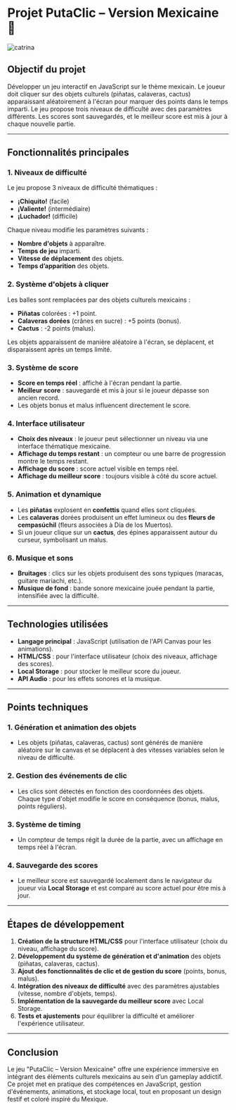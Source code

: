 # Projet PutaClic – Version Mexicaine 🎉

![catrina](https://img.freepik.com/fotos-premium/calavera-catrina-retrato-mujer-maquillaje-calavera-azucar-sobre-fondo-flores-rojas_1456-1772.jpg)

## Objectif du projet

Développer un jeu interactif en JavaScript sur le thème mexicain. Le joueur doit cliquer sur des objets culturels (piñatas, calaveras, cactus) apparaissant aléatoirement à l'écran pour marquer des points dans le temps imparti. Le jeu propose trois niveaux de difficulté avec des paramètres différents. Les scores sont sauvegardés, et le meilleur score est mis à jour à chaque nouvelle partie.

---

## Fonctionnalités principales

### 1. Niveaux de difficulté

Le jeu propose 3 niveaux de difficulté thématiques :

-   **¡Chiquito!** (facile)
-   **¡Valiente!** (intermédiaire)
-   **¡Luchador!** (difficile)

Chaque niveau modifie les paramètres suivants :

-   **Nombre d'objets** à apparaître.
-   **Temps de jeu** imparti.
-   **Vitesse de déplacement** des objets.
-   **Temps d’apparition** des objets.

### 2. Système d'objets à cliquer

Les balles sont remplacées par des objets culturels mexicains :

-   **Piñatas** colorées : +1 point.
-   **Calaveras dorées** (crânes en sucre) : +5 points (bonus).
-   **Cactus** : -2 points (malus).

Les objets apparaissent de manière aléatoire à l'écran, se déplacent, et disparaissent après un temps limité.

### 3. Système de score

-   **Score en temps réel** : affiché à l'écran pendant la partie.
-   **Meilleur score** : sauvegardé et mis à jour si le joueur dépasse son ancien record.
-   Les objets bonus et malus influencent directement le score.

### 4. Interface utilisateur

-   **Choix des niveaux** : le joueur peut sélectionner un niveau via une interface thématique mexicaine.
-   **Affichage du temps restant** : un compteur ou une barre de progression montre le temps restant.
-   **Affichage du score** : score actuel visible en temps réel.
-   **Affichage du meilleur score** : toujours visible à côté du score actuel.

### 5. Animation et dynamique

-   Les **piñatas** explosent en **confettis** quand elles sont cliquées.
-   Les **calaveras** dorées produisent un effet lumineux ou des **fleurs de cempasúchil** (fleurs associées à Día de los Muertos).
-   Si un joueur clique sur un **cactus**, des épines apparaissent autour du curseur, symbolisant un malus.

### 6. Musique et sons

-   **Bruitages** : clics sur les objets produisent des sons typiques (maracas, guitare mariachi, etc.).
-   **Musique de fond** : bande sonore mexicaine jouée pendant la partie, intensifiée avec la difficulté.

---

## Technologies utilisées

-   **Langage principal** : JavaScript (utilisation de l'API Canvas pour les animations).
-   **HTML/CSS** : pour l'interface utilisateur (choix des niveaux, affichage des scores).
-   **Local Storage** : pour stocker le meilleur score du joueur.
-   **API Audio** : pour les effets sonores et la musique.

---

## Points techniques

### 1. Génération et animation des objets

-   Les objets (piñatas, calaveras, cactus) sont générés de manière aléatoire sur le canvas et se déplacent à des vitesses variables selon le niveau de difficulté.

### 2. Gestion des événements de clic

-   Les clics sont détectés en fonction des coordonnées des objets. Chaque type d'objet modifie le score en conséquence (bonus, malus, points réguliers).

### 3. Système de timing

-   Un compteur de temps régit la durée de la partie, avec un affichage en temps réel à l'écran.

### 4. Sauvegarde des scores

-   Le meilleur score est sauvegardé localement dans le navigateur du joueur via **Local Storage** et est comparé au score actuel pour être mis à jour.

---

## Étapes de développement

1. **Création de la structure HTML/CSS** pour l'interface utilisateur (choix du niveau, affichage du score).
2. **Développement du système de génération et d'animation** des objets (piñatas, calaveras, cactus).
3. **Ajout des fonctionnalités de clic et de gestion du score** (points, bonus, malus).
4. **Intégration des niveaux de difficulté** avec des paramètres ajustables (vitesse, nombre d'objets, temps).
5. **Implémentation de la sauvegarde du meilleur score** avec Local Storage.
6. **Tests et ajustements** pour équilibrer la difficulté et améliorer l'expérience utilisateur.

---

## Conclusion

Le jeu "PutaClic – Version Mexicaine" offre une expérience immersive en intégrant des éléments culturels mexicains au sein d’un gameplay addictif. Ce projet met en pratique des compétences en JavaScript, gestion d'événements, animations, et stockage local, tout en proposant un design festif et coloré inspiré du Mexique.
